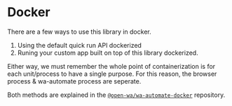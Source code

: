 # Docker

There are a few ways to use this library in docker.

1. Using the default quick run API dockerized
2. Runing your custom app built on top of this library dockerized.

Either way, we must remember the whole point of containerization is for each unit/process to have a single purpose. For this reason, the browser process & wa-automate process are seperate.

Both methods are explained in the [`@open-wa/wa-automate-docker`](https://github.com/open-wa/wa-automate-docker) repository.
